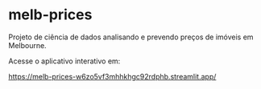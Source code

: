 # melb-prices
Projeto de ciência de dados analisando e prevendo preços de imóveis em Melbourne.

Acesse o aplicativo interativo em:

https://melb-prices-w6zo5vf3mhhkhgc92rdphb.streamlit.app/
